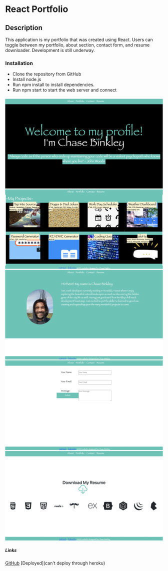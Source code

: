# React Portfolio

## Description

This application is my portfolio that was created using React. Users can toggle between my portfolio, about section, contact form, and resume downloader. Development is still underway. 

### Installation

- Clone the repository from GitHub
- Install node.js
- Run npm install to install dependencies.
- Run npm start to start the web server and connect

####

![screenshot of application front page](./assets/front_page.png)
![screenshot of portfolio page](./assets/portfolio1.png)
![screenshot of about page](./assets/about.png)
![screenshot of contact page](./assets/contact.png)
![screenshot of resume page](./assets/resume.png)

##### Links

[GitHub](https://github.com/chasebinkley/React-Portfolio)
[Deployed](can't deploy through heroku)

